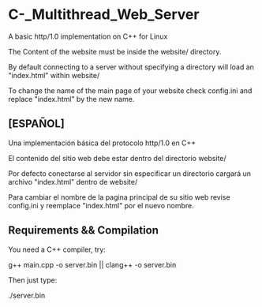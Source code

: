 # C-_Multithread_Web_Server
A basic http/1.0 implementation on C++ for Linux


The Content of the website must be inside the website/ directory. 

By default connecting to a server without specifying a directory will load an "index.html" within website/

To change the name of the main page of your website check config.ini and replace "index.html" by the new name.



[ESPAÑOL]
---------
Una implementación básica del protocolo http/1.0 en C++


El contenido del sitio web debe estar dentro del directorio website/

Por defecto conectarse al servidor sin especificar un directorio cargará un archivo "index.html" dentro de website/

Para cambiar el nombre de la pagina principal de su sitio web revise config.ini y reemplace "index.html" por el nuevo nombre.


Requirements && Compilation
---------------------------
You need a C++ compiler, try:                                               

g++ main.cpp -o server.bin || clang++ -o server.bin


Then just type:


./server.bin


